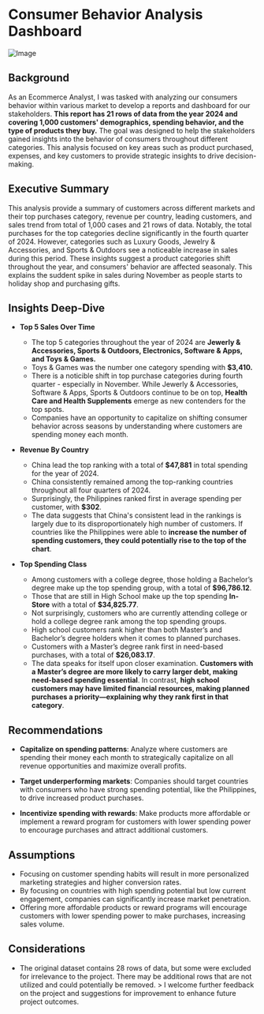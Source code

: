 # Consumer Behavior Analysis Dashboard

![Image](https://github.com/user-attachments/assets/1d80ecea-55a8-4727-9a32-5556eb20a2ff)

## Background
As an Ecommerce Analyst, I was tasked with analyzing our consumers behavior within various market to develop a reports and dashboard for our stakeholders. **This report has 21 rows of data from the year 2024 and covering 1,000 customers' demographics, spending behavior, and the type of products they buy.** The goal was designed to help the stakeholders gained insights into the behavior of consumers throughout different categories. This analysis focused on key areas such as product purchased, expenses, and key customers to provide strategic insights to drive decision-making.
## Executive Summary
This analysis provide a summary of customers across different markets and their top purchases category, revenue per country, leading customers, and sales trend from total of 1,000 cases and 21 rows of data. Notably, the total purchases for the top categories decline significantly in the fourth quarter of 2024. However, categories such as Luxury Goods, Jewelry & Accessories, and Sports & Outdoors see a noticeable increase in sales during this period. These insights suggest a product categories shift throughout the year, and consumers' behavior are affected seasonaly. This explains the suddent spike in sales during November as people starts to holiday shop and purchasing gifts.
## Insights Deep-Dive
- **Top 5 Sales Over Time**

  - The top 5 categories throughout the year of 2024 are **Jewerly & Accessories, Sports & Outdoors, Electronics, Software & Apps, and Toys & Games.**
  - Toys & Games was the number one category spending with **$3,410.**
  - There is a noticible shift in top purchase categories during fourth quarter - especially in November. While Jewerly & Accessories, Software & Apps, Sports & Outdoors continue to be on top, **Health Care and Health Supplements** emerge as new contenders for the top spots.
  - Companies have an opportunity to capitalize on shifting consumer behavior across seasons by understanding where customers are spending money each month.

- **Revenue By Country**

  - China lead the top ranking with a total of **$47,881** in total spending for the year of 2024.
  - China consistently remained among the top-ranking countries throughout all four quarters of 2024.
  - Surprisingly, the Philippines ranked first in average spending per customer, with **$302**.
  - The data suggests that China's consistent lead in the rankings is largely due to its disproportionately high number of customers. If countries like the Philippines were able to **increase the number of spending customers, they could potentially rise to the top of the chart**.

- **Top Spending Class**

  - Among customers with a college degree, those holding a Bachelor’s degree make up the top spending group, with a total of **$96,786.12**.
  - Those that are still in High School make up the top spending **In-Store** with a total of **$34,825.77**.
  - Not surprisingly, customers who are currently attending college or hold a college degree rank among the top spending groups.
  - High school customers rank higher than both Master’s and Bachelor’s degree holders when it comes to planned purchases.
  - Customers with a Master’s degree rank first in need-based purchases, with a total of **$26,083.17**.
  - The data speaks for itself upon closer examination. **Customers with a Master’s degree are more likely to carry larger debt, making need-based spending essential**. In contrast, **high school customers may have limited financial resources, making planned purchases a priority—explaining why they rank first in that category**.

## Recommendations
- **Capitalize on spending patterns**: Analyze where customers are spending their money each month to strategically capitalize on all revenue opportunities and maximize overall profits.
  
- **Target underperforming markets**: Companies should target countries with consumers who have strong spending potential, like the Philippines, to drive increased product purchases.
  
- **Incentivize spending with rewards**: Make products more affordable or implement a reward program for customers with lower spending power to encourage purchases and attract additional customers.

## Assumptions
- Focusing on customer spending habits will result in more personalized marketing strategies and higher conversion rates.
- By focusing on countries with high spending potential but low current engagement, companies can significantly increase market penetration.
- Offering more affordable products or reward programs will encourage customers with lower spending power to make purchases, increasing sales volume.

## Considerations
- The original dataset contains 28 rows of data, but some were excluded for irrelevance to the project. There may be additional rows that are not utilized and could potentially be removed. > I welcome further feedback on the project and suggestions for improvement to enhance future project outcomes.


